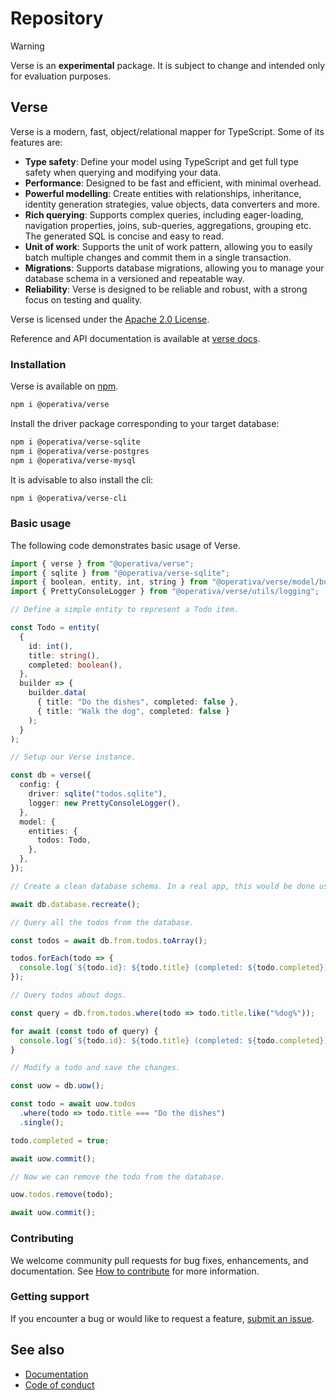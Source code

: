 # Repository

> [!WARNING]
> Verse is an **experimental** package. It is subject to change and intended only for evaluation purposes.

## Verse

Verse is a modern, fast, object/relational mapper for TypeScript. Some of its features are:

- **Type safety**: Define your model using TypeScript and get full type safety when querying and modifying your data.
- **Performance**: Designed to be fast and efficient, with minimal overhead.
- **Powerful modelling**: Create entities with relationships, inheritance, identity generation strategies, value
  objects, data converters and more.
- **Rich querying**: Supports complex queries, including eager-loading, navigation properties, joins, sub-queries,
  aggregations, grouping etc. The generated SQL is concise and easy to read.
- **Unit of work**: Supports the unit of work pattern, allowing you to easily batch multiple changes and commit them
  in a single transaction.
- **Migrations**: Supports database migrations, allowing you to manage your database schema in a versioned and
  repeatable way.
- **Reliability**: Verse is designed to be reliable and robust, with a strong focus on testing and quality.

Verse is licensed under the [Apache 2.0 License](https://www.apache.org/licenses/LICENSE-2.0).

Reference and API documentation is available at [verse docs](https://operativa-dev.github.io/verse).

### Installation

Verse is available on [npm](https://www.npmjs.com/package/@operativa/verse).

```bash
npm i @operativa/verse
```

Install the driver package corresponding to your target database:

```bash
npm i @operativa/verse-sqlite
npm i @operativa/verse-postgres
npm i @operativa/verse-mysql
```

It is advisable to also install the cli:

```bash
npm i @operativa/verse-cli
```

### Basic usage

The following code demonstrates basic usage of Verse.

```ts include ./apps/snippets/src/basic.ts
import { verse } from "@operativa/verse";
import { sqlite } from "@operativa/verse-sqlite";
import { boolean, entity, int, string } from "@operativa/verse/model/builder";
import { PrettyConsoleLogger } from "@operativa/verse/utils/logging";

// Define a simple entity to represent a Todo item.

const Todo = entity(
  {
    id: int(),
    title: string(),
    completed: boolean(),
  },
  builder => {
    builder.data(
      { title: "Do the dishes", completed: false },
      { title: "Walk the dog", completed: false }
    );
  }
);

// Setup our Verse instance.

const db = verse({
  config: {
    driver: sqlite("todos.sqlite"),
    logger: new PrettyConsoleLogger(),
  },
  model: {
    entities: {
      todos: Todo,
    },
  },
});

// Create a clean database schema. In a real app, this would be done using migrations.

await db.database.recreate();

// Query all the todos from the database.

const todos = await db.from.todos.toArray();

todos.forEach(todo => {
  console.log(`${todo.id}: ${todo.title} (completed: ${todo.completed})`);
});

// Query todos about dogs.

const query = db.from.todos.where(todo => todo.title.like("%dog%"));

for await (const todo of query) {
  console.log(`${todo.id}: ${todo.title} (completed: ${todo.completed})`);
}

// Modify a todo and save the changes.

const uow = db.uow();

const todo = await uow.todos
  .where(todo => todo.title === "Do the dishes")
  .single();

todo.completed = true;

await uow.commit();

// Now we can remove the todo from the database.

uow.todos.remove(todo);

await uow.commit();
```

### Contributing

We welcome community pull requests for bug fixes, enhancements, and documentation. See [How to contribute](./CONTRIBUTING.md) for more information.

### Getting support

If you encounter a bug or would like to request a feature, [submit an issue](https://github.com/operativa-dev/verse/issues/new/choose).

## See also

- [Documentation](https://operativa-dev.github.io/verse)
- [Code of conduct](CODE_OF_CONDUCT.md)
